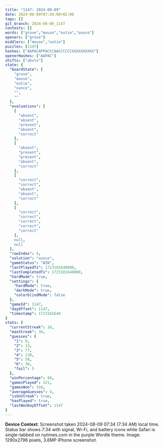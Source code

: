 ```yaml
---
title: "1147: 2024-08-09"
date: 2024-08-09T07:34:00+02:00
tags: []
git_branch: 2024-08-09_1147
contests: []
words: ["grove","mouse","outie","ounce"]
openers: ["grove"]
middlers: ["mouse","outie"]
puzzles: [1147]
hashes: ["AAPACAPPACCCAACCCCCCXXXXXXXXXX"]
openerHashes: ["AAPAC"]
shifts: ["ubvlo"]
state: {
  "boardState": [
    "grove",
    "mouse",
    "outie",
    "ounce",
    "",
    ""
  ],
  "evaluations": [
    [
      "absent",
      "absent",
      "present",
      "absent",
      "correct"
    ],
    [
      "absent",
      "present",
      "present",
      "absent",
      "correct"
    ],
    [
      "correct",
      "correct",
      "absent",
      "absent",
      "correct"
    ],
    [
      "correct",
      "correct",
      "correct",
      "correct",
      "correct"
    ],
    null,
    null
  ],
  "rowIndex": 4,
  "solution": "ounce",
  "gameStatus": "WIN",
  "lastPlayedTs": 1723181640000,
  "lastCompletedTs": 1723181640000,
  "hardMode": true,
  "settings": {
    "hardMode": true,
    "darkMode": true,
    "colorblindMode": false
  },
  "gameId": 1147,
  "dayOffset": 1147,
  "timestamp": 1723181640
}
stats: {
  "currentStreak": 16,
  "maxStreak": 36,
  "guesses": {
    "1": 0,
    "2": 13,
    "3": 77,
    "4": 130,
    "5": 58,
    "6": 38,
    "fail": 5
  },
  "winPercentage": 98,
  "gamesPlayed": 321,
  "gamesWon": 316,
  "averageGuesses": 4,
  "isOnStreak": true,
  "hasPlayed": true,
  "lastWonDayOffset": 1147
}
---
```

<!-- more -->

**Device Context**: Screenshot taken 2024-08-09 07:34 (7:34 AM) local time. Status bar shows 7:34 with signal, Wi-Fi, and battery icons while Safari is single-tabbed on nytimes.com in the purple Wordle theme. Image: 1290x2796 pixels, 3.6MP iPhone screenshot.
